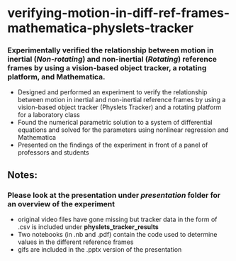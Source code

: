 # verifying-motion-in-diff-ref-frames-mathematica-physlets-tracker
### Experimentally verified the relationship between motion in inertial (*Non-rotating*) and non-inertial (*Rotating*) reference frames by using a vision-based object tracker, a rotating platform, and Mathematica.

* Designed and performed an experiment to verify the relationship between motion in inertial and non-inertial reference frames by using a vision-based object tracker (Physlets Tracker) and a rotating platform for a laboratory class
* Found the numerical parametric solution to a system of differential equations and solved for the parameters using nonlinear regression and Mathematica
* Presented on the findings of the experiment in front of a panel of professors and students

## Notes:
### Please look at the presentation under *presentation* folder for an overview of the experiment
* original video files have gone missing but tracker data in the form of .csv is included under **physlets_tracker_results**
* Two notebooks (in .nb and .pdf) contain the code used to determine values in the different reference frames
* gifs are included in the .pptx version of the presentation

